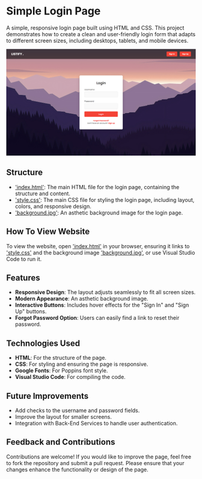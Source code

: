 # Simple Login Page

A simple, responsive login page built using HTML and CSS. This project demonstrates how to create a clean and user-friendly login form that adapts to different screen sizes, including desktops, tablets, and mobile devices.

![Preview](Screenshot.png)

## Structure

- ['index.html'](index.html): The main HTML file for the login page, containing the structure and content.
- ['style.css'](style.css): The main CSS file for styling the login page, including layout, colors, and responsive design.
- ['background.jpg'](background.jpg): An asthetic background image for the login page.

## How To View Website

To view the website, open ['index.html'](index.html) in your browser, ensuring it links to ['style.css'](style.css) and the background image ['background.jpg'](background.jpg), or use Visual Studio Code to run it.

## Features

- **Responsive Design**: The layout adjusts seamlessly to fit all screen sizes.
- **Modern Appearance**: An asthetic background image.
- **Interactive Buttons**: Includes hover effects for the "Sign In" and "Sign Up" buttons.
- **Forgot Password Option**: Users can easily find a link to reset their password.

## Technologies Used

- **HTML**: For the structure of the page.
- **CSS**: For styling and ensuring the page is responsive.
- **Google Fonts**: For Poppins font style.
- **Visual Studio Code**: For compiling the code.

## Future Improvements

- Add checks to the username and password fields.
- Improve the layout for smaller screens.
- Integration with Back-End Services to handle user authentication.

## Feedback and Contributions

Contributions are welcome! If you would like to improve the page, feel free to fork the repository and submit a pull request. Please ensure that your changes enhance the functionality or design of the page.
